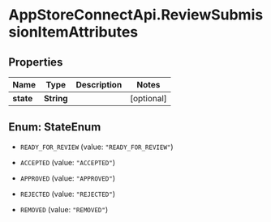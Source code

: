 # AppStoreConnectApi.ReviewSubmissionItemAttributes

## Properties

Name | Type | Description | Notes
------------ | ------------- | ------------- | -------------
**state** | **String** |  | [optional] 



## Enum: StateEnum


* `READY_FOR_REVIEW` (value: `"READY_FOR_REVIEW"`)

* `ACCEPTED` (value: `"ACCEPTED"`)

* `APPROVED` (value: `"APPROVED"`)

* `REJECTED` (value: `"REJECTED"`)

* `REMOVED` (value: `"REMOVED"`)




